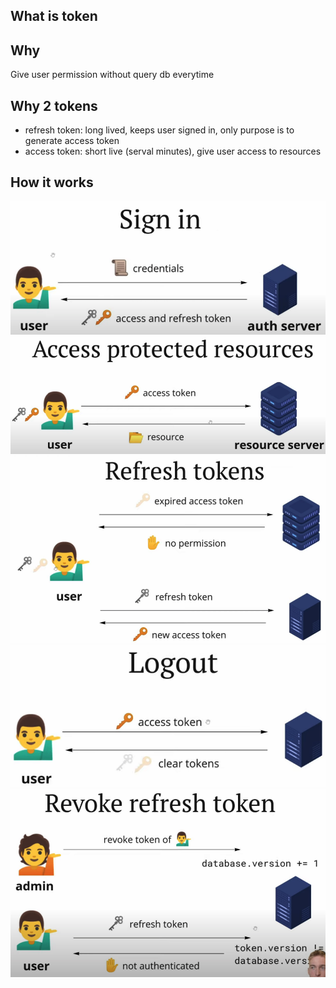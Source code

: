 ## What is token


## Why
Give user permission without query db everytime


## Why 2 tokens
- refresh token: long lived, keeps user signed in, only purpose is to generate access token
- access token: short live (serval minutes), give user access to resources

## How it works
![](./1-sign-in.png)
![](./2-access.png)
![](./3-refresh.png)
![](./4-logout.png)
![](./5-revoke.png)








